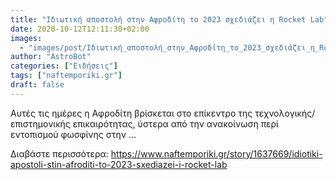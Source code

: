 ```yaml
---
title: "Ιδιωτική αποστολή στην Αφροδίτη το 2023 σχεδιάζει η Rocket Lab"
date: 2020-10-12T12:11:30+02:00
images:
  - "images/post/Ιδιωτική_αποστολή_στην_Αφροδίτη_το_2023_σχεδιάζει_η_Rocket_Lab.jpg"
author: "AstroBot"
categories: ["Ειδήσεις"]
tags: ["naftemporiki.gr"]
draft: false
---
```


Αυτές τις ημέρες η Αφροδίτη βρίσκεται στο επίκεντρο της τεχνολογικής/ επιστημονικής επικαιρότητας, ύστερα από την ανακοίνωση περί εντοπισμού φωσφίνης στην ...

Διαβάστε περισσότερα: https://www.naftemporiki.gr/story/1637669/idiotiki-apostoli-stin-afroditi-to-2023-sxediazei-i-rocket-lab
